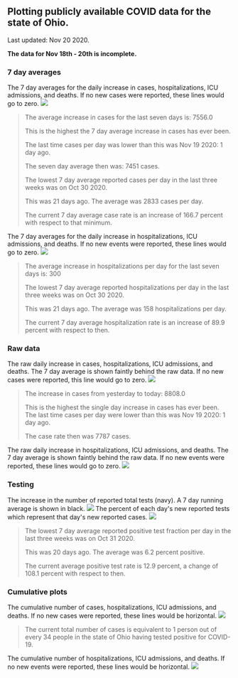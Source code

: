 ## Plotting publicly available COVID data for the state of Ohio. 

Last updated: Nov 20 2020. 

**The data for Nov 18th - 20th is incomplete.**
### 7 day averages
The 7 day averages for the daily increase in cases, hospitalizations, ICU admissions, and deaths. If no new cases were reported, these lines would go to zero.
![](7dayaverage_cases.png)

>The average increase in cases for the last seven days is: 7556.0
>
>This is the highest the 7 day average increase in cases has ever been.
>
>The last time cases per day was lower than this was Nov 19 2020: 1 day ago.
>
>The seven day average then was: 7451 cases.
>
>The lowest 7 day average reported cases per day in the last three weeks was on Oct 30 2020.
>
>This was 21 days ago. The average was 2833 cases per day.
>
>The current 7 day average case rate is an increase of 166.7 percent with respect to that minimum.

The 7 day averages for the daily increase in hospitalizations, ICU admissions, and deaths. If no new events were reported, these lines would go to zero.
![](7dayaverage_hospital.png)

>The average increase in hospitalizations per day for the last seven days is: 300
>
>The lowest 7 day average reported hospitalizations per day in the last three weeks was on Oct 30 2020.
>
>This was 21 days ago. The average was 158 hospitalizations per day.
>
>The current 7 day average hospitalization rate is an increase of 89.9 percent with respect to then.

### Raw data
The raw daily increase in cases, hospitalizations, ICU admissions, and deaths. The 7 day average is shown faintly behind the raw data. If no new cases were reported, this line would go to zero.
![](DailyCases.png)

>The increase in cases from yesterday to today: 8808.0 
>
>This is the highest the single day increase in cases has ever been.
>The last time cases per day were lower than this was Nov 19 2020: 1 day ago. 
>
>The case rate then was 7787 cases.

The raw daily increase in hospitalizations, ICU admissions, and deaths. The 7 day average is shown faintly behind the raw data. If no new events were reported, these lines would go to zero.
![](DailyHospitalizations.png)

### Testing

The increase in the number of reported total tests (navy). A 7 day running average is shown in black.
![](DailyTests.png)
The percent of each day's new reported tests which represent that day's new reported cases.
![](percentpositive_tests.png)

>The lowest 7 day average reported positive test fraction per day in the last three weeks was on Oct 31 2020.
>
>This was 20 days ago. The average was 6.2 percent positive. 
>
>The current average positive test rate is 12.9 percent, a change of 108.1 percent with respect to then. 

### Cumulative plots
The cumulative number of cases, hospitalizations, ICU admissions, and deaths. If no new cases were reported, these lines would be horizontal.
![](Cases.png)

>The current total number of cases is equivalent to 1 person out of every 34 people in the state of Ohio having tested positive for COVID-19.

The cumulative number of hospitalizations, ICU admissions, and deaths. If no new events were reported, these lines would be horizontal.
![](Hospitalizations.png)
